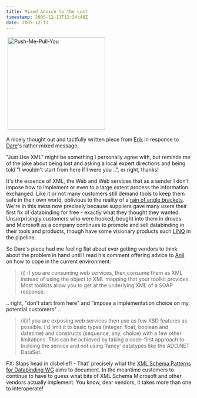 ```yaml
---
title: Mixed Advice to the Lost
timestamp: 2005-12-13T12:34:48Z
date: 2005-12-13
---
```


<a href="http://www.flickr.com/photos/psd/73176135/"><img src="http://blog.whatfettle.com/push-me-pull-you.png" height="250" width="265" border="0" hspace="4" vspace="4" alt="Push-Me-Pull-You" /></a>

<p>A nicely thought out and tactfully written piece from <a href="http://appside.blogspot.com/2005/12/w3c-schema-patterns-wg-is-not.html">Erik</a> in response to <a href="">Dare</a>'s rather mixed message.</p>
<p> "Just Use XML" might be something I personally agree with, but reminds me of the joke about being lost and asking a local expert directions and being told "I wouldn't start from here if I were you ..", er right, thanks!</p>
<p>It's the essence of XML, the Web and Web services that as a sender I don't impose how to implement or even to a large extent process the information exchanged. Like it or not many customers still demand tools to keep them safe in their own world, oblivious to the reality of a <a href="http://intertwingly.net/blog/601.html">rain of angle brackets</a>.  We're in this mess now precisely because suppliers gave many users their first fix of databinding for free - exactly what they thought they wanted. Unsurprisingly customers who were hooked, bought into them in droves and Microsoft as a company continues to promote and sell databinding in their tools and products, though have some visionary products such <a href="http://msdn.microsoft.com/netframework/future/linq/">LINQ</a> in the pipeline.</p>
<p>
So Dare's piece had me feeling flat about ever getting vendors to think about the problem in hand until I read his comment offering advice to <a href="http://www.securesoa.com/blog/">Anil</a> on how to cope in the current environment:
<blockquote>
(i) if you are consuming web services, then consume them as XML instead of using the object to XML mapping that your toolkit provides. Most toolkits allow you to get at the underlying XML of a SOAP response.
</blockquote>
<p>.. right, "don't start from here" and "impose a implementation choice on my potential customers" ..</p>
<blockquote>
(ii)if you are exposing web services then use as few XSD features as possible. I'd limit it to basic types (integer, float, boolean and datetime) and constructs (sequence, any, choice) with a few other limitations. This can be achieved by taking a code-first approach to building the service and not using 'fancy' datatypes like the ADO.NET DataSet.
</blockquote>
<p>FX: Slaps head in disbelief! - That' precisely what the <a href="">XML Schema Patterns for Databinding WG</a> aims to document. In the meantime customers to continue to have to guess what bits of XML Schema Microsoft and other vendors actually implement. You know, dear vendors, it takes more than one to interoperate!</p>
